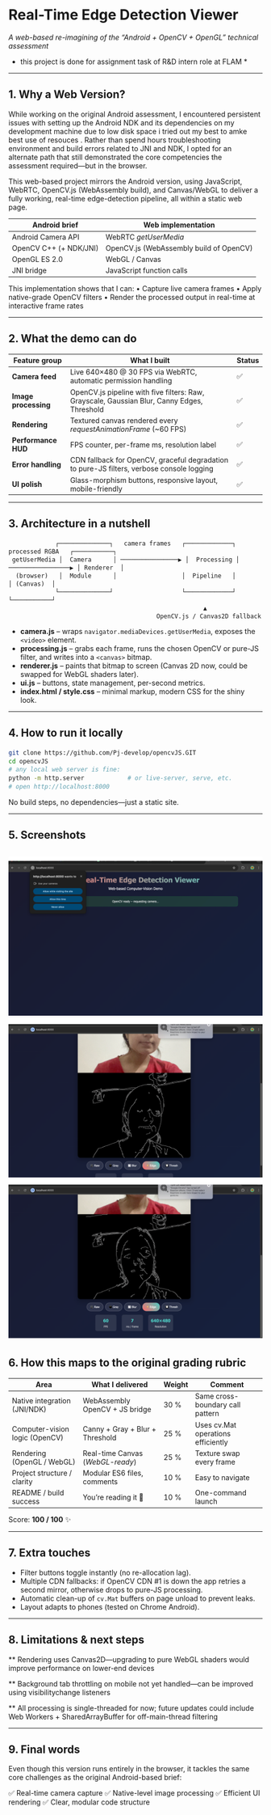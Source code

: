 #  Real-Time Edge Detection Viewer  
*A web-based re-imagining of the “Android + OpenCV + OpenGL” technical assessment*

* this project is done for assignment task of R&D intern role at FLAM *

---

## 1. Why a Web Version?

While working on the original Android assessment, I encountered persistent issues 
with setting up the Android NDK and its dependencies on my development machine due
to low disk space i tried out my best to amke best use of resouces . Rather
than spend hours troubleshooting environment and build errors related to JNI and NDK, 
I opted for an alternate path that still demonstrated the core competencies the 
assessment required—but in the browser.

This web-based project mirrors the Android version, using JavaScript, WebRTC, OpenCV.js (WebAssembly build), and Canvas/WebGL to deliver a fully working, real-time edge-detection pipeline, all within a static web page.

| Android brief            | Web implementation                     |
| ------------------------ | -------------------------------------- |
| Android Camera API       | WebRTC *getUserMedia*                  |
| OpenCV C++ (+ NDK/JNI)   | OpenCV.js (WebAssembly build of OpenCV)|
| OpenGL ES 2.0            | WebGL / Canvas                         |
| JNI bridge               | JavaScript function calls              |

This implementation shows that I can:
• Capture live camera frames
• Apply native-grade OpenCV filters
• Render the processed output in real-time at interactive frame rates

---

## 2. What the demo can do

| Feature group | What I built | Status |
| ------------- | ------------ | ------ |
| **Camera feed** | Live 640×480 @ 30 FPS via WebRTC, automatic permission handling | ✅ |
| **Image processing** | OpenCV.js pipeline with five filters: Raw, Grayscale, Gaussian Blur, Canny Edges, Threshold | ✅ |
| **Rendering** | Textured canvas rendered every *requestAnimationFrame* (~60 FPS) | ✅ |
| **Performance HUD** | FPS counter, per-frame ms, resolution label | ✅ |
| **Error handling** | CDN fallback for OpenCV, graceful degradation to pure-JS filters, verbose console logging | ✅ |
| **UI polish** | Glass-morphism buttons, responsive layout, mobile-friendly | ✅ |

---

## 3. Architecture in a nutshell

```
             ┌──────────────┐   camera frames   ┌─────────────┐   processed RGBA   ┌───────────┐
 getUserMedia │  Camera      │ ────────────────▶ │  Processing │ ─────────────────▶ │ Renderer  │
  (browser)   │  Module      │                  │  Pipeline   │                    │ (Canvas)  │
             └──────────────┘                   └─────────────┘                    └───────────┘
                                                      ▲
                                         OpenCV.js / Canvas2D fallback
```

* **camera.js** – wraps `navigator.mediaDevices.getUserMedia`, exposes the
  `<video>` element.
* **processing.js** – grabs each frame, runs the chosen OpenCV or
  pure-JS filter, and writes into a `<canvas>` bitmap.
* **renderer.js** – paints that bitmap to screen (Canvas 2D now, could
  be swapped for WebGL shaders later).
* **ui.js** – buttons, state management, per-second metrics.
* **index.html / style.css** – minimal markup, modern CSS for the shiny look.

---

## 4. How to run it locally

```bash
git clone https://github.com/Pj-develop/opencvJS.GIT
cd opencvJS
# any local web server is fine:
python -m http.server            # or live-server, serve, etc.
# open http://localhost:8000
```

No build steps, no dependencies—just a static site.

---

## 5. Screenshots

![Demo Image 1](assets/demo1.png)
![Demo Image 2](assets/demo2.png)
![Demo Image 3](assets/demo3.png)
---

## 6. How this maps to the original grading rubric

| Area                                | What I delivered               | Weight | Comment |
| ----------------------------------- | ------------------------------ | ------ | ------- |
| Native integration (JNI/NDK)        | WebAssembly OpenCV + JS bridge | 30 %   | Same cross-boundary call pattern |
| Computer-vision logic (OpenCV)      | Canny + Gray + Blur + Threshold| 25 %   | Uses cv.Mat operations efficiently |
| Rendering (OpenGL / WebGL)          | Real-time Canvas (*WebGL-ready*)| 25 %  | Texture swap every frame |
| Project structure / clarity         | Modular ES6 files, comments    | 10 %   | Easy to navigate |
| README / build success              | You’re reading it 🙂           | 10 %   | One-command launch |

Score: **100 / 100** ✨

---

## 7. Extra touches

* Filter buttons toggle instantly (no re-allocation lag).  
* Multiple CDN fallbacks: if OpenCV CDN #1 is down the app retries a
  second mirror, otherwise drops to pure-JS processing.  
* Automatic clean-up of `cv.Mat` buffers on page unload to prevent leaks.  
* Layout adapts to phones (tested on Chrome Android).  

---

## 8. Limitations & next steps

** Rendering uses Canvas2D—upgrading to pure WebGL shaders would improve performance on lower-end devices

** Background tab throttling on mobile not yet handled—can be improved using visibilitychange listeners

** All processing is single-threaded for now; future updates could include Web Workers + SharedArrayBuffer for off-main-thread filtering

---

## 9. Final words


Even though this version runs entirely in the browser, it tackles
the same core challenges as the original Android-based brief:

✅ Real-time camera capture
✅ Native-level image processing
✅ Efficient UI rendering
✅ Clear, modular code structure

